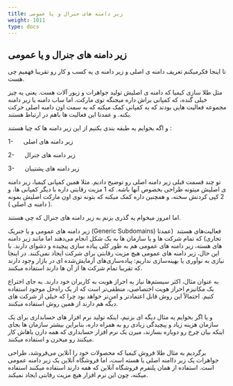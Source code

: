 ```yaml
---
title: زیر دامنه های جنرال و یا عمومی
weight: 1011
type: docs
---
```


## زیر دامنه های جنرال و یا عمومی

تا اینجا فکرمیکنم تعریف دامنه ی اصلی و زیر دامنه ی یه کسب و کار رو تقریبا فهمیم چی هست.

مثل طلا سازی کیمیا که دامنه ی اصلیش تولید جواهرات و زیور آلات هست. یعنی یه چیز خیلی گنده، که کمپانی براش داره میجنگه توی مارکت. اما ساب دامنه یا زیر دامنه مجموعه فعالیت هایی بودند که به کمپانی کمک میکنه که به سمت اون دامنه اصلی حرکت بکنه. و عمدتا این فعالیت ها باهم در ارتباط هستند.

و اگه بخوایم یه طبقه بندی بکنیم از این زیر دامنه ها که چیا هستند :

1-      زیر دامنه های اصلی

2-      زیر دامنه های جنرال

3-      زیر دامنه های پشتیبان

تو چند قسمت قبلی زیر دامنه اصلی رو توضیح دادیم. مثلا همین کمپانی کیمیا، زیر دامنه ی اصلیش میتونه طراحی بخصوص آنها باشه. که 1 مزیت رقابتی داره با دیگر کمپانی ها، و 2 کپی کردنش سخته، و همچنین داره کمک میکنه که بتونه توی اون مارکت اصلیش بمونه ( دامنه ی اصلی ).

اما امروز میخوام یه گذری بزنم به زیر دامنه های جنرال که چی هستند.

زیر دامنه های عمومی و یا جنریک (Generic Subdomains) فعالیت‌های هستند  (عمدتا تجاری) که تمام شرکت ها و یا سازمان ها به یک شکل انجام می‌دهند اما مانند زیر دامنه های هسته، زیر دامنه های عمومی هم به طور کلی پیاده سازی پیچیده و دشوای دارند. با این حال، زیر دامنه های عمومی هیچ مزیت رقابتی برای شرکت ایجاد نمی‌کنند. در اینجا نیازی به نوآوری یا بهینه‌سازی نداریم: پیاده‌سازی‌های آزمایش‌شده ای در بازار وجود دارند که تقریبا تمام شرکت ها از آن ها دارند استفاده میکنند.

به عنوان مثال، اکثر سیستم‌ها نیاز به احراز هویت به کاربران خود دارند. به جای اختراع یک مکانیزم احراز هویت اختصاصی، منطقی‌تر است که از یک راه‌حل موجود استفاده کنیم. احتمالاً این روش قابل اعتمادتر و امن‌تر خواهد بود چرا که خیلی از شرکت های دیگه هم دارند از همین روش استفاده میکنند.

و یا اگر بخوایم یه مثال دیگه ای بزنیم، اینکه تولید نرم افزار های حسابداری برای یک سازمان هزینه زیاد و پیچیدگی زیادی رو به همراه داره، بنابراین بیشتر سازمان ها بجای اینکه بیان چرخ رو دوباره بسازند، میرن یک نرم افزار حسابداری که همه دارن باهاش کار میکنند رو میخرن و استفاده میکنند.

برگردیم به مثال طلا فروش کیمیا که محصولات خود را آنلاین می‌فروشد، طراحی جواهرات یک زیر داامنه اصلی یا هسته است، اما فروشگاه آنلاین یک زیر دامنه عمومی است. استفاده از همان پلتفرم فروشگاه آنلاین که همه دارند استفاده میکنند استفاده میکنه، چون این نرم افزار هیچ مزیت رقابتی ایجاد نمیکند.
